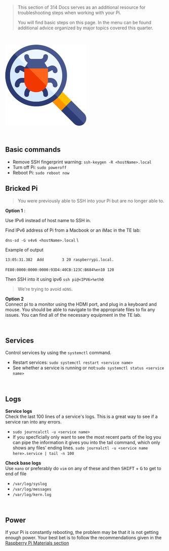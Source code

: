 
> This section of 314 Docs serves as an additional resource for troubleshooting steps when working with your Pi.
> 
> You will find basic steps on this page. In the menu can be found additional advice organized by major topics covered this quarter.

<br>

![debug image](../img/trouble/debug.png)

<br>

## Basic commands

* Remove SSH fingerprint warning: `ssh-keygen -R <hostName>.local`
* Turn off Pi: `​sudo poweroff`
* Reboot Pi: ​`sudo reboot now`


## Bricked Pi

> You were previously able to SSH into your Pi but are no longer able to.

**Option 1** : 

Use IPv6 instead of host name to SSH in. 

Find IPv6 address of Pi from a Macbook or an iMac in the TE lab:

`dns-sd -G v4v6 <hostName>.local` \

Example of output
```
13:05:31.382  Add        3 20 raspberrypi.local.  

FE80:0000:0000:0000:93D4:40CB:123C:B684%en10 120
```

Then SSH into it using ipv6
`ssh pi@<IPV6>%eth0`

> We're trying to avoid `mDNS`.

**Option 2** \
Connect pi to a monitor using the HDMI port, and plug in a keyboard and mouse. You should be able to navigate to the appropriate files to fix any issues. You can find all of the necessary equipment in the TE lab.

<br>

## Services
Control services by using the `systemctl` command.

* Restart services: `sudo systemctl restart <service name>`
* See whether a service is running or not:`sudo systemctl status <service name>`

<br>

## Logs

**Service logs** <br>
Check the last 100 lines of a service's logs. This is a great way to see if a service ran into any errors. 

* `sudo journcalctl -u <service name>`
* If you specficially only want to see the most recent parts of the log you can pipe the information it gives you into the tail command, which only shows any files' ending lines. `sudo journalctl -u <service name here>.service | tail -n 100`

**Check base logs** <br>
Use `nano` or preferably do `vim` on any of these and then <kbd>SHIFT</kbd> + <kbd>G</kbd> to get to end of file

* `/var/log/syslog` 
* `/var/log/messages` 
* `/var/log/kern.log`

<br>

## Power

If your Pi is constantly rebooting, the problem may be that it is not getting enough power. Your best bet is to follow the recommendations given in the [Raspberry Pi Materials section](/course-prep/pi-materials/#power)